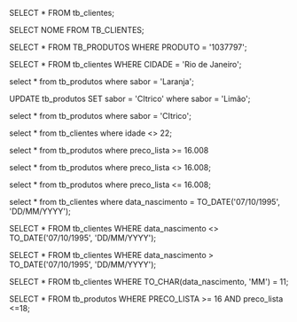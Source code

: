 SELECT * FROM tb_clientes;

SELECT NOME FROM TB_CLIENTES;

SELECT * FROM TB_PRODUTOS WHERE PRODUTO = '1037797';

SELECT * FROM tb_clientes WHERE CIDADE = 'Rio de Janeiro'; 

select * from tb_produtos where sabor = 'Laranja';

UPDATE tb_produtos SET sabor = 'CItrico' where sabor = 'Limão';

select * from tb_produtos where sabor = 'CItrico';

select * from tb_clientes where idade <> 22;

select * from tb_produtos where preco_lista >= 16.008

select * from tb_produtos where preco_lista <> 16.008;

select * from tb_produtos where preco_lista <= 16.008;

select * from tb_clientes where data_nascimento = TO_DATE('07/10/1995', 'DD/MM/YYYY');

SELECT * FROM tb_clientes WHERE data_nascimento <> TO_DATE('07/10/1995', 'DD/MM/YYYY');

SELECT * FROM tb_clientes WHERE data_nascimento > TO_DATE('07/10/1995', 'DD/MM/YYYY');

SELECT * FROM tb_clientes WHERE TO_CHAR(data_nascimento, 'MM') = 11;

SELECT * FROM tb_produtos WHERE PRECO_LISTA >= 16 AND preco_lista <=18;






